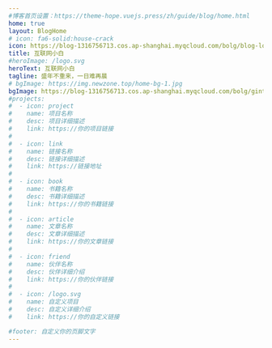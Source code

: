 ```yaml
---
#博客首页设置：https://theme-hope.vuejs.press/zh/guide/blog/home.html
home: true
layout: BlogHome
# icon: fa6-solid:house-crack
icon: https://blog-1316756713.cos.ap-shanghai.myqcloud.com/bolg/blog-logo.webp
title: 互联网小白
#heroImage: /logo.svg
heroText: 互联网小白
tagline: 盛年不重来，一日难再晨
# bgImage: https://img.newzone.top/home-bg-1.jpg
bgImage: https://blog-1316756713.cos.ap-shanghai.myqcloud.com/bolg/gintama-gintoki-sakata-anime-desktop-wallpaper-4k-small.webp
#projects:
#  - icon: project
#    name: 项目名称
#    desc: 项目详细描述
#    link: https://你的项目链接
#
#  - icon: link
#    name: 链接名称
#    desc: 链接详细描述
#    link: https://链接地址
#
#  - icon: book
#    name: 书籍名称
#    desc: 书籍详细描述
#    link: https://你的书籍链接
#
#  - icon: article
#    name: 文章名称
#    desc: 文章详细描述
#    link: https://你的文章链接
#
#  - icon: friend
#    name: 伙伴名称
#    desc: 伙伴详细介绍
#    link: https://你的伙伴链接
#
#  - icon: /logo.svg
#    name: 自定义项目
#    desc: 自定义详细介绍
#    link: https://你的自定义链接

#footer: 自定义你的页脚文字
---
```

